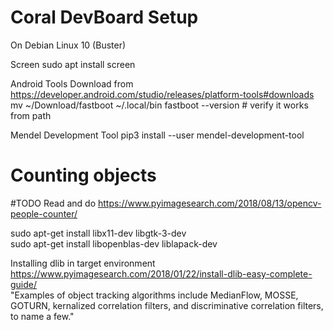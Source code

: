 # Coral DevBoard Setup
On Debian Linux 10 (Buster)

Screen
sudo apt install screen

Android Tools
Download from https://developer.android.com/studio/releases/platform-tools#downloads
mv ~/Download/fastboot ~/.local/bin
fastboot --version # verify it works from path

Mendel Development Tool
pip3 install --user mendel-development-tool

# Counting objects

#TODO Read and do https://www.pyimagesearch.com/2018/08/13/opencv-people-counter/

sudo apt-get install libx11-dev libgtk-3-dev  
sudo apt-get install libopenblas-dev liblapack-dev  

Installing dlib in target environment  
https://www.pyimagesearch.com/2018/01/22/install-dlib-easy-complete-guide/  
"Examples of object tracking algorithms include MedianFlow, MOSSE, GOTURN, kernalized correlation filters, and discriminative correlation filters, to name a few."


